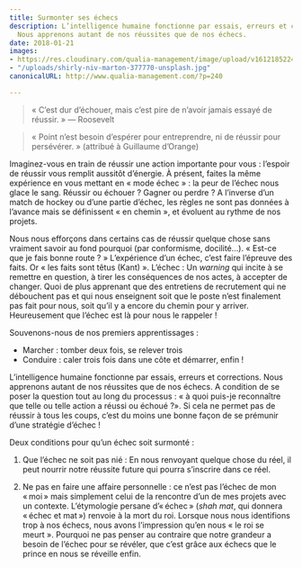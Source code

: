 ```yaml
---
title: Surmonter ses échecs
description: L’intelligence humaine fonctionne par essais, erreurs et corrections.
  Nous apprenons autant de nos réussites que de nos échecs.
date: 2018-01-21
images:
- https://res.cloudinary.com/qualia-management/image/upload/v1612185224/tdf/shirly-niv-marton-377770-unsplash_zy3lwx.jpg
- "/uploads/shirly-niv-marton-377770-unsplash.jpg"
canonicalURL: http://www.qualia-management.com/?p=240

---
```

> « C’est dur d’échouer, mais c’est pire de n’avoir jamais essayé de réussir. » — Roosevelt

> « Point n’est besoin d’espérer pour entreprendre, ni de réussir pour persévérer. » (attribué à Guillaume d’Orange)

Imaginez-vous en train de réussir une action importante pour vous : l’espoir de réussir vous remplit aussitôt d’énergie. À présent, faites la même expérience en vous mettant en « mode échec » : la peur de l’échec nous glace le sang. Réussir ou échouer ? Gagner ou perdre ? A l’inverse d’un match de hockey ou d’une partie d’échec, les règles ne sont pas données à l’avance mais se définissent « en chemin », et évoluent au rythme de nos projets.

Nous nous efforçons dans certains cas de réussir quelque chose sans vraiment savoir au fond pourquoi (par conformisme, docilité…). « Est-ce que je fais bonne route ? » L’expérience d’un échec, c’est faire l’épreuve des faits. Or « les faits sont têtus (Kant) ». L’échec : Un _warning_ qui incite à se remettre en question, à tirer les conséquences de nos actes, à accepter de changer. Quoi de plus apprenant que des entretiens de recrutement qui ne débouchent pas et qui nous enseignent soit que le poste n’est finalement pas fait pour nous, soit qu’il y a encore du chemin pour y arriver. Heureusement que l’échec est là pour nous le rappeler !

Souvenons-nous de nos premiers apprentissages :

 - Marcher : tomber deux fois, se relever trois
 - Conduire : caler trois fois dans une côte et démarrer, enfin !

L’intelligence humaine fonctionne par essais, erreurs et corrections.
Nous apprenons autant de nos réussites que de nos échecs. A condition de se poser la question tout au long du processus : « à quoi puis-je reconnaître que telle ou telle action a réussi ou échoué ?». Si cela ne permet pas de réussir à tous les coups, c’est du moins une bonne façon de se prémunir d’une stratégie d’échec !

Deux conditions pour qu’un échec soit surmonté :

1. Que l’échec ne soit pas nié : En nous renvoyant quelque chose du réel, il peut nourrir notre réussite future qui pourra s’inscrire dans ce réel.

2. Ne pas en faire une affaire personnelle : ce n’est pas l’échec de mon « moi » mais simplement celui de la rencontre d’un de mes projets avec un contexte. L’étymologie persane d’« échec » (_shah mat_, qui donnera « échec et mat ») renvoie à la mort du roi. Lorsque nous nous identifions trop à nos échecs, nous avons l’impression qu’en nous « le roi se meurt ». Pourquoi ne pas penser au contraire que notre grandeur a besoin de l’échec pour se révéler, que c’est grâce aux échecs que le prince en nous se réveille enfin.

<!-- Photo de [Debora Cardenas](https://unsplash.com/@debora_cardenas_) sur [Unsplash](https://unsplash.com/photos/yObRnRYfnmY) -->